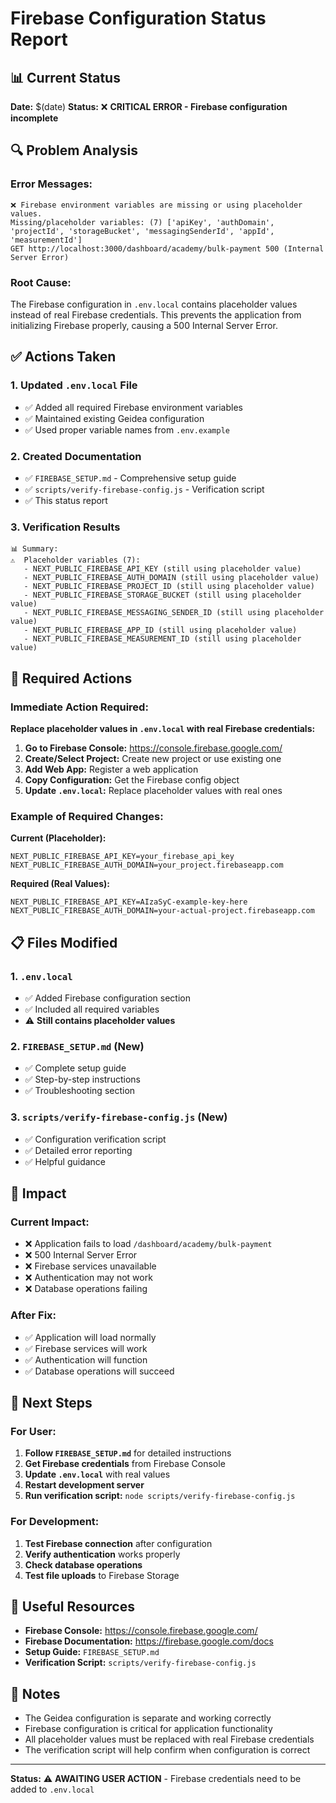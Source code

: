 # Firebase Configuration Status Report

## 📊 Current Status

**Date:** $(date)
**Status:** ❌ **CRITICAL ERROR - Firebase configuration incomplete**

## 🔍 Problem Analysis

### Error Messages:
```
❌ Firebase environment variables are missing or using placeholder values.
Missing/placeholder variables: (7) ['apiKey', 'authDomain', 'projectId', 'storageBucket', 'messagingSenderId', 'appId', 'measurementId']
GET http://localhost:3000/dashboard/academy/bulk-payment 500 (Internal Server Error)
```

### Root Cause:
The Firebase configuration in `.env.local` contains placeholder values instead of real Firebase credentials. This prevents the application from initializing Firebase properly, causing a 500 Internal Server Error.

## ✅ Actions Taken

### 1. Updated `.env.local` File
- ✅ Added all required Firebase environment variables
- ✅ Maintained existing Geidea configuration
- ✅ Used proper variable names from `.env.example`

### 2. Created Documentation
- ✅ `FIREBASE_SETUP.md` - Comprehensive setup guide
- ✅ `scripts/verify-firebase-config.js` - Verification script
- ✅ This status report

### 3. Verification Results
```
📊 Summary:
⚠️  Placeholder variables (7):
   - NEXT_PUBLIC_FIREBASE_API_KEY (still using placeholder value)
   - NEXT_PUBLIC_FIREBASE_AUTH_DOMAIN (still using placeholder value)
   - NEXT_PUBLIC_FIREBASE_PROJECT_ID (still using placeholder value)
   - NEXT_PUBLIC_FIREBASE_STORAGE_BUCKET (still using placeholder value)
   - NEXT_PUBLIC_FIREBASE_MESSAGING_SENDER_ID (still using placeholder value)
   - NEXT_PUBLIC_FIREBASE_APP_ID (still using placeholder value)
   - NEXT_PUBLIC_FIREBASE_MEASUREMENT_ID (still using placeholder value)
```

## 🔧 Required Actions

### Immediate Action Required:
**Replace placeholder values in `.env.local` with real Firebase credentials:**

1. **Go to Firebase Console:** https://console.firebase.google.com/
2. **Create/Select Project:** Create new project or use existing one
3. **Add Web App:** Register a web application
4. **Copy Configuration:** Get the Firebase config object
5. **Update `.env.local`:** Replace placeholder values with real ones

### Example of Required Changes:

**Current (Placeholder):**
```env
NEXT_PUBLIC_FIREBASE_API_KEY=your_firebase_api_key
NEXT_PUBLIC_FIREBASE_AUTH_DOMAIN=your_project.firebaseapp.com
```

**Required (Real Values):**
```env
NEXT_PUBLIC_FIREBASE_API_KEY=AIzaSyC-example-key-here
NEXT_PUBLIC_FIREBASE_AUTH_DOMAIN=your-actual-project.firebaseapp.com
```

## 📋 Files Modified

### 1. `.env.local`
- ✅ Added Firebase configuration section
- ✅ Included all required variables
- ⚠️ **Still contains placeholder values**

### 2. `FIREBASE_SETUP.md` (New)
- ✅ Complete setup guide
- ✅ Step-by-step instructions
- ✅ Troubleshooting section

### 3. `scripts/verify-firebase-config.js` (New)
- ✅ Configuration verification script
- ✅ Detailed error reporting
- ✅ Helpful guidance

## 🚨 Impact

### Current Impact:
- ❌ Application fails to load `/dashboard/academy/bulk-payment`
- ❌ 500 Internal Server Error
- ❌ Firebase services unavailable
- ❌ Authentication may not work
- ❌ Database operations failing

### After Fix:
- ✅ Application will load normally
- ✅ Firebase services will work
- ✅ Authentication will function
- ✅ Database operations will succeed

## 📖 Next Steps

### For User:
1. **Follow `FIREBASE_SETUP.md`** for detailed instructions
2. **Get Firebase credentials** from Firebase Console
3. **Update `.env.local`** with real values
4. **Restart development server**
5. **Run verification script:** `node scripts/verify-firebase-config.js`

### For Development:
1. **Test Firebase connection** after configuration
2. **Verify authentication** works properly
3. **Check database operations**
4. **Test file uploads** to Firebase Storage

## 🔗 Useful Resources

- **Firebase Console:** https://console.firebase.google.com/
- **Firebase Documentation:** https://firebase.google.com/docs
- **Setup Guide:** `FIREBASE_SETUP.md`
- **Verification Script:** `scripts/verify-firebase-config.js`

## 📝 Notes

- The Geidea configuration is separate and working correctly
- Firebase configuration is critical for application functionality
- All placeholder values must be replaced with real Firebase credentials
- The verification script will help confirm when configuration is correct

---

**Status:** ⚠️ **AWAITING USER ACTION** - Firebase credentials need to be added to `.env.local` 
